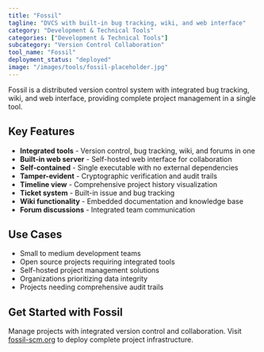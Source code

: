 ```yaml
---
title: "Fossil"
tagline: "DVCS with built-in bug tracking, wiki, and web interface"
category: "Development & Technical Tools"
categories: ["Development & Technical Tools"]
subcategory: "Version Control Collaboration"
tool_name: "Fossil"
deployment_status: "deployed"
image: "/images/tools/fossil-placeholder.jpg"
---
```

Fossil is a distributed version control system with integrated bug tracking, wiki, and web interface, providing complete project management in a single tool.

## Key Features

- **Integrated tools** - Version control, bug tracking, wiki, and forums in one
- **Built-in web server** - Self-hosted web interface for collaboration
- **Self-contained** - Single executable with no external dependencies
- **Tamper-evident** - Cryptographic verification and audit trails
- **Timeline view** - Comprehensive project history visualization
- **Ticket system** - Built-in issue and bug tracking
- **Wiki functionality** - Embedded documentation and knowledge base
- **Forum discussions** - Integrated team communication

## Use Cases

- Small to medium development teams
- Open source projects requiring integrated tools
- Self-hosted project management solutions
- Organizations prioritizing data integrity
- Projects needing comprehensive audit trails

## Get Started with Fossil

Manage projects with integrated version control and collaboration. Visit [fossil-scm.org](https://fossil-scm.org) to deploy complete project infrastructure.